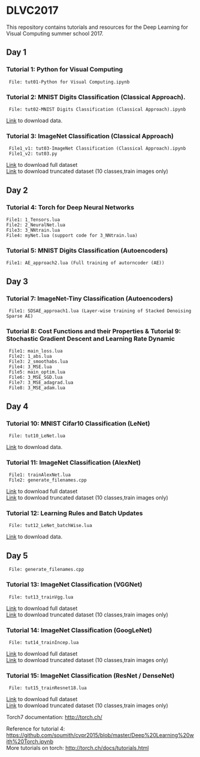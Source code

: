# DLVC2017

This repository contains tutorials and resources for the Deep Learning for Visual Computing summer school 2017.


## Day 1
### Tutorial 1: Python for Visual Computing
     File: tut01-Python for Visual Computing.ipynb
     
### Tutorial 2: MNIST Digits Classification (Classical Approach).
     File: tut02-MNIST Digits Classification (Classical Approach).ipynb
     
   [Link](http://yann.lecun.com/exdb/mnist/) to download data. 

### Tutorial 3: ImageNet Classification (Classical Approach)
     File1_v1: tut03-ImageNet Classification (Classical Approach).ipynb
     File1_v2: tut03.py
     
   [Link](https://tiny-imagenet.herokuapp.com/) to download full dataset <br />
   [Link](https://drive.google.com/open?id=0B6jzhig-FqKfTG4zeWZBanlDMmc) to download truncated dataset (10 classes,train images only)

## Day 2
### Tutorial 4: Torch for Deep Neural Networks    
    File1: 1_Tensors.lua 
    File2: 2_NeuralNet.lua
    File3: 3_NNtrain.lua
    File4: myNet.lua (support code for 3_NNtrain.lua)
        
### Tutorial 5: MNIST Digits Classification (Autoencoders)
    File1: AE_approach2.lua (Full training of autorncoder (AE))
        

## Day 3
### Tutorial 7: ImageNet-Tiny Classification (Autoencoders)
     File1: SDSAE_approach1.lua (Layer-wise training of Stacked Denoising Sparse AE)
     
### Tutorial 8: Cost Functions and their Properties & Tutorial 9: Stochastic Gradient Descent and Learning Rate Dynamic
     File1: main_loss.lua     
     File2: 1_abs.lua
     File3: 2_smoothabs.lua
     File4: 3_MSE.lua
     File5: main_optim.lua
     File6: 3_MSE_SGD.lua
     File7: 3_MSE_adagrad.lua
     File8: 3_MSE_adam.lua
     
## Day 4
### Tutorial 10: MNIST Cifar10 Classification (LeNet)
     File: tut10_LeNet.lua
   [Link](http://goo.gl/qjmMH2) to download data.
     
     
### Tutorial 11: ImageNet Classification (AlexNet)
     File1: trainAlexNet.lua
     File2: generate_filenames.cpp
     
   [Link](https://tiny-imagenet.herokuapp.com/) to download full dataset <br />
   [Link](https://drive.google.com/open?id=0B6jzhig-FqKfTG4zeWZBanlDMmc) to download truncated dataset (10 classes,train images only)
     
### Tutorial 12: Learning Rules and Batch Updates
     File: tut12_LeNet_batchWise.lua
     
   [Link](http://goo.gl/qjmMH2) to download data.
     
     
## Day 5
     File: generate_filenames.cpp
### Tutorial 13: ImageNet Classification (VGGNet)
     File: tut13_trainVgg.lua
     
   [Link](https://tiny-imagenet.herokuapp.com/) to download full dataset <br />
   [Link](https://drive.google.com/open?id=0B6jzhig-FqKfTG4zeWZBanlDMmc) to download truncated dataset (10 classes,train images only)
     
### Tutorial 14: ImageNet Classification (GoogLeNet)
     File: tut14_trainIncep.lua
     
   [Link](https://tiny-imagenet.herokuapp.com/) to download full dataset <br />
   [Link](https://drive.google.com/open?id=0B6jzhig-FqKfTG4zeWZBanlDMmc) to download truncated dataset (10 classes,train images only)
     
### Tutorial 15: ImageNet Classification (ResNet / DenseNet)
     File: tut15_trainResnet18.lua
     
   [Link](https://tiny-imagenet.herokuapp.com/) to download full dataset <br />
   [Link](https://drive.google.com/open?id=0B6jzhig-FqKfTG4zeWZBanlDMmc) to download truncated dataset (10 classes,train images only)
     


Torch7 documentation: http://torch.ch/  <br />
 
Reference for tutorial 4: https://github.com/soumith/cvpr2015/blob/master/Deep%20Learning%20with%20Torch.ipynb <br />
More tutorials on torch: http://torch.ch/docs/tutorials.html
